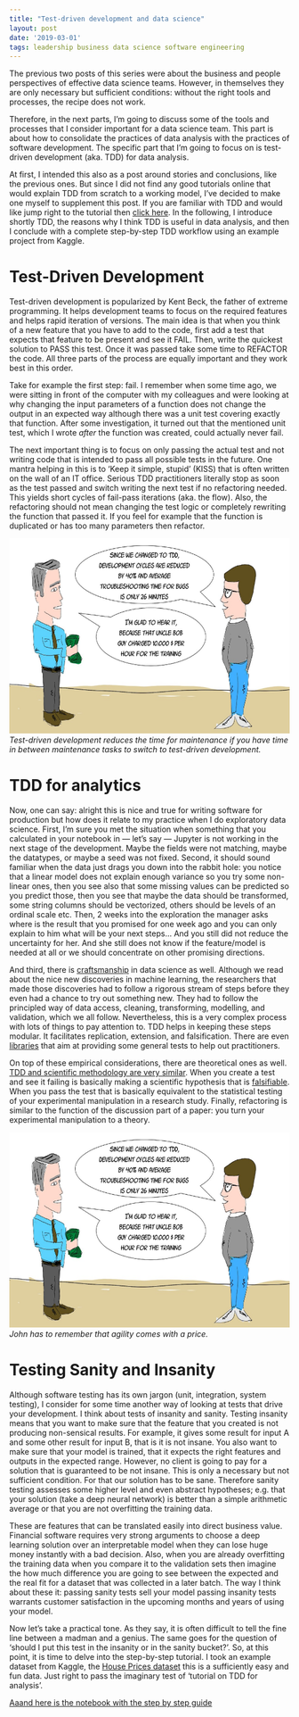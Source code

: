```yaml
---
title: "Test-driven development and data science"
layout: post
date: '2019-03-01'
tags: leadership business data science software engineering
---
```


The previous two posts of this series were about the business and people perspectives of effective data science teams. However, in themselves they are only necessary but sufficient conditions: without the right tools and processes, the recipe does not work.

Therefore, in the next parts, I’m going to discuss some of the tools and processes that I consider important for a data science team. This part is about how to consolidate the practices of data analysis with the practices of software development. The specific part that I’m going to focus on is test-driven development (aka. TDD) for data analysis.

At first, I intended this also as a post around stories and conclusions, like the previous ones. But since I did not find any good tutorials online that would explain TDD from scratch to a working model, I’ve decided to make one myself to supplement this post. If you are familiar with TDD and would like jump right to the tutorial then [click here](https://nbviewer.jupyter.org/github/agostontorok/tdd_data_analysis/blob/master/TDD%20in%20data%20analysis%20-%20Step-by-step%20tutorial.ipynb). In the following, I introduce shortly TDD, the reasons why I think TDD is useful in data analysis, and then I conclude with a complete step-by-step TDD workflow using an example project from Kaggle.

# Test-Driven Development
Test-driven development is popularized by Kent Beck, the father of extreme programming. It helps development teams to focus on the required features and helps rapid iteration of versions. The main idea is that when you think of a new feature that you have to add to the code, first add a test that expects that feature to be present and see it FAIL. Then, write the quickest solution to PASS this test. Once it was passed take some time to REFACTOR the code. All three parts of the process are equally important and they work best in this order.

Take for example the first step: fail. I remember when some time ago, we were sitting in front of the computer with my colleagues and were looking at why changing the input parameters of a function does not change the output in an expected way although there was a unit test covering exactly that function. After some investigation, it turned out that the mentioned unit test, which I wrote _after_ the function was created, could actually never fail.

The next important thing is to focus on only passing the actual test and not writing code that is intended to pass all possible tests in the future. One mantra helping in this is to ‘Keep it simple, stupid’ (KISS) that is often written on the wall of an IT office. Serious TDD practitioners literally stop as soon as the test passed and switch writing the next test if no refactoring needed. This yields short cycles of fail-pass iterations (aka. the flow). Also, the refactoring should not mean changing the test logic or completely rewriting the function that passed it. If you feel for example that the function is duplicated or has too many parameters then refactor.

<img class="  wp-image-74 alignright" src="/public/img/edst3_2.jpeg" alt="" width = "auto" height="350" />
<em>Test-driven development reduces the time for maintenance if you have time in between maintenance tasks to switch to test-driven development.</em>


# TDD for analytics
Now, one can say: alright this is nice and true for writing software for production but how does it relate to my practice when I do exploratory data science. First, I’m sure you met the situation when something that you calculated in your notebook in — let’s say — Jupyter is not working in the next stage of the development. Maybe the fields were not matching, maybe the datatypes, or maybe a seed was not fixed. Second, it should sound familiar when the data just drags you down into the rabbit hole: you notice that a linear model does not explain enough variance so you try some non-linear ones, then you see also that some missing values can be predicted so you predict those, then you see that maybe the data should be transformed, some string columns should be vectorized, others should be levels of an ordinal scale etc. Then, 2 weeks into the exploration the manager asks where is the result that you promised for one week ago and you can only explain to him what will be your next steps… And you still did not reduce the uncertainty for her. And she still does not know if the feature/model is needed at all or we should concentrate on other promising directions.

And third, there is [craftsmanship](http://science.sciencemag.org/content/280/5366/1014.full?view=full) in data science as well. Although we read about the nice new discoveries in machine learning, the researchers that made those discoveries had to follow a rigorous stream of steps before they even had a chance to try out something new. They had to follow the principled way of data access, cleaning, transforming, modelling, and validation, which we all follow. Nevertheless, this is a very complex process with lots of things to pay attention to. TDD helps in keeping these steps modular. It facilitates replication, extension, and falsification. There are even [libraries](https://github.com/Thenerdstation/mltest) that aim at providing some general tests to help out practitioners.

On top of these empirical considerations, there are theoretical ones as well. [TDD and scientific methodology are very similar](https://www.oreilly.com/library/view/thoughtful-machine-learning/9781449374075/ch01.html). When you create a test and see it failing is basically making a scientific hypothesis that is [falsifiable](https://en.wikipedia.org/wiki/Falsifiability). When you pass the test that is basically equivalent to the statistical testing of your experimental manipulation in a research study. Finally, refactoring is similar to the function of the discussion part of a paper: you turn your experimental manipulation to a theory.

<img class="  wp-image-74 alignright" src="/public/img/edst3_2.jpeg" alt="" width = "auto" height="350" />
<em>John has to remember that agility comes with a price.</em>


# Testing Sanity and Insanity
Although software testing has its own jargon (unit, integration, system testing), I consider for some time another way of looking at tests that drive your development. I think about tests of insanity and sanity. Testing insanity means that you want to make sure that the feature that you created is not producing non-sensical results. For example, it gives some result for input A and some other result for input B, that is it is not insane. You also want to make sure that your model is trained, that it expects the right features and outputs in the expected range. However, no client is going to pay for a solution that is guaranteed to be not insane. This is only a necessary but not sufficient condition. For that our solution has to be sane. Therefore sanity testing assesses some higher level and even abstract hypotheses; e.g. that your solution (take a deep neural network) is better than a simple arithmetic average or that you are not overfitting the training data.

These are features that can be translated easily into direct business value. Financial software requires very strong arguments to choose a deep learning solution over an interpretable model when they can lose huge money instantly with a bad decision. Also, when you are already overfitting the training data when you compare it to the validation sets then imagine the how much difference you are going to see between the expected and the real fit for a dataset that was collected in a later batch. The way I think about these it: passing sanity tests sell your model passing insanity tests warrants customer satisfaction in the upcoming months and years of using your model.

Now let’s take a practical tone. As they say, it is often difficult to tell the fine line between a madman and a genius. The same goes for the question of ‘should I put this test in the insanity or in the sanity bucket?’. So, at this point, it is time to delve into the step-by-step tutorial. I took an example dataset from Kaggle, the [House Prices dataset](https://www.kaggle.com/c/house-prices-advanced-regression-techniques) this is a sufficiently easy and fun data. Just right to pass the imaginary test of ‘tutorial on TDD for analysis’.

[Aaand here is the notebook with the step by step guide](https://nbviewer.jupyter.org/github/agostontorok/tdd_data_analysis/blob/master/TDD%20in%20data%20analysis%20-%20Step-by-step%20tutorial.ipynb)





